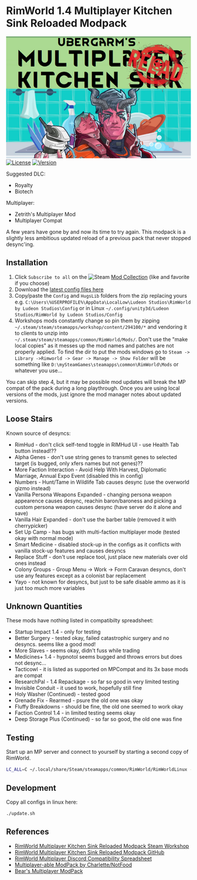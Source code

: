 RimWorld 1.4 Multiplayer Kitchen Sink Reloaded Modpack
===
![Rimworld 1.4 Multiplayer Kitchen Sink Reloaded Modpack Logo](mp-kitchen-sink-reloaded-logo-wide.png)
[![License](https://i.creativecommons.org/l/by-nc/3.0/88x31.png)](https://creativecommons.org/licenses/by-nc/3.0/)
[![Version](https://img.shields.io/badge/Rimworld-1.4-green.svg)](http://rimworldgame.com/)

Suggested DLC:
* Royalty
* Biotech

Multiplayer:
* Zetrith's Multiplayer Mod
* Multiplayer Compat

A few years have gone by and now its time to try again. This modpack is
a slightly less ambitious updated reload of a previous pack that never
stopped desync'ing.

## Installation

1. Click `Subscribe to all` on the ![Steam](https://i.imgur.com/XEAiSka.png) [Mod Collection](https://steamcommunity.com/sharedfiles/filedetails/?id=3174706609) (like and favorite if you choose)
2. Download the [latest config files here](https://github.com/ubergarm/rimworld-mp-kitchen-sink-reloaded/archive/master.zip)
3. Copy/paste the `Config` and `HugsLib` folders from the zip replacing yours e.g. `C:\Users\%USERPROFILE%\AppData\LocalLow\Ludeon Studios\RimWorld by Ludeon Studios\Config` or in Linux `~/.config/unity3d/Ludeon Studios/RimWorld by Ludeon Studios/Config`
4. Workshops mods constantly change so pin them by zipping `~/.steam/steam/steamapps/workshop/content/294100/*` and vendoring it to clients to unzip into `~/.steam/steam/steamapps/common/RimWorld/Mods/`. Don't use the "make local copies" as it messes up the mod names and patches are not properly applied.
   To find the dir to put the mods windows go to `Steam -> Library ->Rimworld -> Gear -> Manage -> Show Folder` will be something like `D:\mySteamGames\steamapps\common\RimWorld\Mods` or whatever you use...

You can skip step 4, but it may be possible mod updates will break the MP compat of the pack during a long playthrough.
Once you are using local versions of the mods, just ignore the mod manager notes about updated versions.

## Loose Stairs
Known source of desyncs:

* RimHud - don't click self-tend toggle in RIMHud UI - use Health Tab button instead!??
* Alpha Genes - don't use string genes to transmit genes to selected target (is bugged, only xfers names but not genes)??
* More Faction Interaction - Avoid Help With Harvest, Diplomatic Marriage, Annual Expo Event (disabled this in config)
* Numbers - Hunt/Tame in Wildlife Tab causes desync (use the overworld gizmo instead)
* Vanilla Persona Weapons Expanded - changing persona weapon appearence causes desync, reachin baron/baroness and picking a custom persona weapon causes desync (have server do it alone and save)
* Vanilla Hair Expanded - don't use the barber table (removed it with cherrypicker)
* Set Up Camp - has bugs with multi-faction multiplayer mode (tested okay with normal mode)
* Smart Medicine - disabled stock-up in the configs as it conflicts with vanilla stock-up features and causes desyncs
* Replace Stuff - don't use replace tool, just place new materials over old ones instead
* Colony Groups - Group Menu -> Work -> Form Caravan desyncs, don't use any features except as a colonist bar replacement
* Yayo - not known for desyncs, but just to be safe disable ammo as it is just too much more variables

## Unknown Quantities
These mods have nothing listed in compatibilty spreadsheet:

* Startup Impact 1.4 - only for testing
* Better Surgery - tested okay, failed catastrophic surgery and no desyncs. seems like a good mod!
* More Slaves - seems okay, didn't fuss while trading
* Medicines+ 1.4 - hypnotol seems bugged and throws errors but does not desync...
* Tacticowl - it is listed as supported on MPCompat and its 3x base mods are compat
* ResearchPal - 1.4 Repackage - so far so good in very limited testing
* Invisible Conduit - it used to work, hopefully still fine
* Holy Washer (Continued) - tested good
* Grenade Fix - Rearmed - psure the old one was okay
* Fluffy Breakdowns - should be fine, the old one seemed to work okay
* Faction Control 1.4 - in limited testing seems okay
* Deep Storage Plus (Continued) - so far so good, the old one was fine

## Testing
Start up an MP server and connect to yourself by starting a second copy
of RimWorld.
```bash
LC_ALL=C ~/.local/share/Steam/steamapps/common/RimWorld/RimWorldLinux -logfile /tmp/rimworld_test_client_log
```

## Development
Copy all configs in linux here:
```bash
./update.sh
```

## References
* [RimWorld Multiplayer Kitchen Sink Reloaded Modpack Steam Workshop](https://steamcommunity.com/sharedfiles/filedetails/?id=3174706609)
* [RimWorld Multiplayer Kitchen Sink Reloaded Modpack GitHub](https://github.com/ubergarm/rimworld-mp-kitchen-sink-reloaded)
* [RimWorld Multiplayer Discord Compatibility Spreadsheet](https://docs.google.com/spreadsheets/d/1jaDxV8F7bcz4E9zeIRmZGKuaX7d0kvWWq28aKckISaY/edit#gid=1144921800)
* [Multiplayer-able ModPack by Charlette/NotFood](https://steamcommunity.com/sharedfiles/filedetails/?id=1618452047)
* [Bear's Multiplayer ModPack](https://steamcommunity.com/sharedfiles/filedetails/?id=2930590984)
